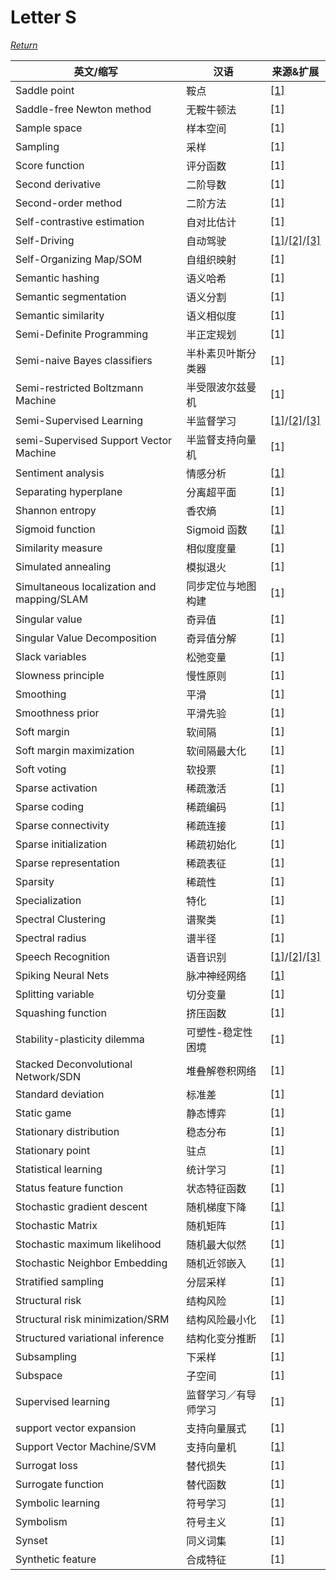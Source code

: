 # Letter S
[*Return*](https://github.com/SyncedAI00/Artificial-Intelligence-Terminology/blob/master/README.md)

英文/缩写|汉语|来源&扩展
---|---|---
Saddle point|鞍点|[[1]](https://www.jiqizhixin.com/articles/2017-09-08)
Saddle-free Newton method|无鞍牛顿法|[1]
Sample space|样本空间|[1]
Sampling|采样|[1]
Score function|评分函数|[1]
Second derivative|二阶导数|[1]
Second-order method|二阶方法|[1]
Self-contrastive estimation|自对比估计|[1]
Self-Driving|自动驾驶|[[1]](https://www.jiqizhixin.com/articles/2017-12-27-7)/[[2]](https://www.jiqizhixin.com/articles/2018-01-16)/[[3]](https://www.jiqizhixin.com/articles/2018-01-08-9)
Self-Organizing Map/SOM|自组织映射|[1]
Semantic hashing|语义哈希|[1]
Semantic segmentation|语义分割|[1]
Semantic similarity|语义相似度|[1]
Semi-Definite Programming|半正定规划|[1]
Semi-naive Bayes classifiers|半朴素贝叶斯分类器|[1]
Semi-restricted Boltzmann Machine|半受限波尔兹曼机|[1]
Semi-Supervised Learning|半监督学习|[[1]](https://www.jiqizhixin.com/articles/2017-12-22-3)/[[2]](https://www.jiqizhixin.com/articles/2017-12-02)/[[3]](https://www.jiqizhixin.com/articles/2018-01-07)
semi-Supervised Support Vector Machine|半监督支持向量机|[1]
Sentiment analysis|情感分析|[[1]](https://www.jiqizhixin.com/articles/2017-12-07-7)
Separating hyperplane|分离超平面|[1]
Shannon entropy|香农熵|[1]
Sigmoid function|Sigmoid 函数|[[1]](https://www.jiqizhixin.com/articles/2017-11-02-26)
Similarity measure|相似度度量|[1]
Simulated annealing|模拟退火|[1]
Simultaneous localization and mapping/SLAM|同步定位与地图构建|[1]
Singular value|奇异值|[1]
Singular Value Decomposition|奇异值分解|[1]
Slack variables|松弛变量|[1]
Slowness principle|慢性原则|[1]
Smoothing|平滑|[1]
Smoothness prior|平滑先验|[1]
Soft margin|软间隔|[1]
Soft margin maximization|软间隔最大化|[1]
Soft voting|软投票|[1]
Sparse activation|稀疏激活|[1]
Sparse coding|稀疏编码|[1]
Sparse connectivity|稀疏连接|[1]
Sparse initialization|稀疏初始化|[1]
Sparse representation|稀疏表征|[1]
Sparsity|稀疏性|[1]
Specialization|特化|[1]
Spectral Clustering|谱聚类|[1]
Spectral radius|谱半径|[1]
Speech Recognition|语音识别|[[1]](https://www.jiqizhixin.com/articles/2018-01-01-3)/[[2]](https://www.jiqizhixin.com/articles/2017-12-04)/[[3]](https://www.jiqizhixin.com/articles/2017-12-15)
Spiking Neural Nets|脉冲神经网络|[[1]](https://www.jiqizhixin.com/articles/2018-01-13-7)
Splitting variable|切分变量|[1]
Squashing function|挤压函数|[1]
Stability-plasticity dilemma|可塑性-稳定性困境|[1]
Stacked Deconvolutional Network/SDN|堆叠解卷积网络|[1]
Standard deviation|标准差|[1]
Static game|静态博弈|[1]
Stationary distribution|稳态分布|[1]
Stationary point|驻点|[1]
Statistical learning|统计学习|[1]
Status feature function|状态特征函数|[1]
Stochastic gradient descent|随机梯度下降|[[1]](https://www.jiqizhixin.com/articles/2017-12-25-10)
Stochastic Matrix|随机矩阵|[1]
Stochastic maximum likelihood|随机最大似然|[1]
Stochastic Neighbor Embedding|随机近邻嵌入|[1]
Stratified sampling|分层采样|[1]
Structural  risk|结构风险|[1]
Structural risk minimization/SRM|结构风险最小化|[1]
Structured variational inference|结构化变分推断|[1]
Subsampling|下采样|[1]
Subspace|子空间|[1]
Supervised learning|监督学习／有导师学习|[1]
support vector expansion|支持向量展式|[1]
Support Vector Machine/SVM|支持向量机|[[1]](https://www.jiqizhixin.com/articles/2017-10-08)
Surrogat loss|替代损失|[1]
Surrogate function|替代函数|[1]
Symbolic learning|符号学习|[1]
Symbolism|符号主义|[1]
Synset|同义词集|[1]
Synthetic feature|合成特征|[1]
